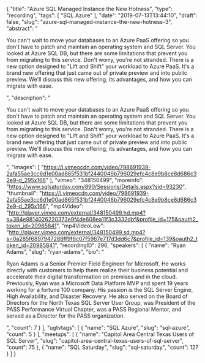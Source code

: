 {
  "title": "Azure SQL Managed Instance the New Hotness",
  "type": "recording",
  "tags": [
    "SQL Azure"
  ],
  "date": "2019-07-13T13:44:10",
  "draft": false,
  "slug": "azure-sql-managed-instance-the-new-hotness-3",
  "abstract": "<p>You can't wait to move your databases to an Azure PaaS offering so you don't have to patch and maintain an operating system and SQL Server.  You looked at Azure SQL DB, but there are some limitations that prevent you from migrating to this service. Don't worry, you're not stranded.  There is a new option designed to \"Lift and Shift\" your workload to Azure PaaS.  It's a brand new offering that just came out of private preview and into public preview.  We'll discuss this new offering, its advantages, and how you can migrate with ease. </p>",
  "description": "<p>You can't wait to move your databases to an Azure PaaS offering so you don't have to patch and maintain an operating system and SQL Server.  You looked at Azure SQL DB, but there are some limitations that prevent you from migrating to this service. Don't worry, you're not stranded.  There is a new option designed to \"Lift and Shift\" your workload to Azure PaaS.  It's a brand new offering that just came out of private preview and into public preview.  We'll discuss this new offering, its advantages, and how you can migrate with ease. </p>",
  "images": [
    "https://i.vimeocdn.com/video/798691939-2afa55ae3cc6d1e00ad865f531bf2440046b796029efc4c8e9b8ce8d686c32e9-d_295x166"
  ],
  "vimeo": "348150499",
  "moreinfo": "https://www.sqlsaturday.com/890/Sessions/Details.aspx?sid=93230",
  "thumbnail": "https://i.vimeocdn.com/video/798691939-2afa55ae3cc6d1e00ad865f531bf2440046b796029efc4c8e9b8ce8d686c32e9-d_295x166",
  "mp4Video": "http://player.vimeo.com/external/348150499.hd.mp4?s=384e9814026220373e9f4de608ea11f3c3332dbf&profile_id=175&oauth2_token_id=20985841",
  "mp4VideoLow": "http://player.vimeo.com/external/348150499.sd.mp4?s=0a285f6897947288ff9f6c07f5967e717d3dd6c7&profile_id=139&oauth2_token_id=20985841",
  "recordingID": 296,
  "speakers": [
    {
      "name": "Ryan Adams",
      "slug": "ryan-adams",
      "bio": "<p>Ryan Adams is a Senior Premier Field Engineer for Microsoft.  He works directly with customers to help them realize their business potential and accelerate their digital transformation on premises and in the cloud. Previously, Ryan was a Microsoft Data Platform MVP and spent 19 years working for a fortune 100 company.  His passion is the SQL Server Engine, High Availability, and Disaster Recovery. He also served on the Board of Directors for the North Texas SQL Server User Group, was President of the PASS Performance Virtual Chapter, was a PASS Regional Mentor, and served as a Director for the PASS organization.</p>",
      "count": 7
    }
  ],
  "ugtvtags": [
    {
      "name": "SQL Azure",
      "slug": "sql-azure",
      "count": 5
    }
  ],
  "meetups": [
    {
      "name": "Capitol Area Central Texas Users of SQL Server",
      "slug": "capitol-area-central-texas-users-of-sql-server",
      "count": 75
    },
    {
      "name": "SQL Saturday",
      "slug": "sql-saturday",
      "count": 127
    }
  ]
}